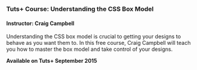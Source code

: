 ### Tuts+ Course: Understanding the CSS Box Model
#### Instructor: Craig Campbell

Understanding the CSS box model is crucial to getting your designs to behave as you want them to. In this free course, Craig Campbell will teach you how to master the box model and take control of your designs.

**Available on Tuts+ September 2015**
